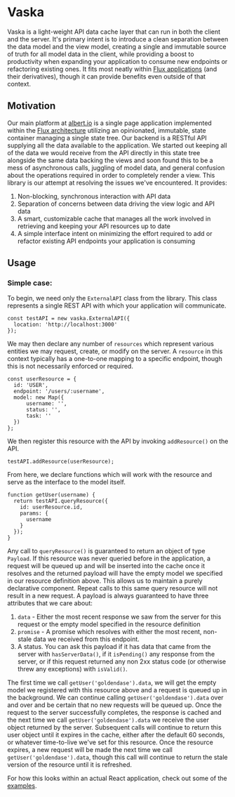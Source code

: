 # Vaska

Vaska is a light-weight API data cache layer that can run in both the client and the server. It's primary intent is to introduce a clean separation between the data model and the view model, creating a single and immutable source of truth for all model data in the client, while providing a boost to productivity when expanding your application to consume new endpoints or refactoring existing ones. It fits most neatly within [Flux applications](https://facebook.github.io/flux/) (and their derivatives), though it can provide benefits even outside of that context.

## Motivation

Our main platform at [albert.io](https://www.albert.io) is a single page application implemented within the [Flux architecture](https://facebook.github.io/flux/) utilizing an opinionated, immutable, state container managing a single state tree. Our backend is a RESTful API supplying all the data available to the application. We started out keeping all of the data we would receive from the API directly in this state tree alongside the same data backing the views and soon found this to be a mess of asynchronous calls, juggling of model data, and general confusion about the operations required in order to completely render a view. This library is our attempt at resolving the issues we've encountered. It provides:

1. Non-blocking, synchronous interaction with API data
2. Separation of concerns between data driving the view logic and API data
3. A smart, customizable cache that manages all the work involved in retrieving and keeping your API resources up to date
4. A simple interface intent on minimizing the effort required to add or refactor existing API endpoints your application is consuming

## Usage

### Simple case:

To begin, we need only the `ExternalAPI` class from the library. This class represents a single REST API with which your application will communicate.

```
const testAPI = new vaska.ExternalAPI({
  location: 'http://localhost:3000'
});
```

We may then declare any number of `resources` which represent various entities we may request, create, or modify on the server. A `resource` in this context typically has a one-to-one mapping to a specific endpoint, though this is not necessarily enforced or required.

```
const userResource = {
  id: 'USER',
  endpoint: '/users/:username',
  model: new Map({
      username: '',
      status: '',
      task: ''
  })
};
```

We then register this resource with the API by invoking `addResource()` on the API.

```
testAPI.addResource(userResource);
```

From here, we declare functions which will work with the resource and serve as the interface to the model itself.

```
function getUser(username) {
  return testAPI.queryResource({
    id: userResource.id,
    params: {
      username
    }
  });
}
```

Any call to `queryResource()` is guaranteed to return an object of type `Payload`. If this resource was never queried before in the application, a request will be queued up and will be inserted into the cache once it resolves and the returned payload will have the empty model we specified in our resource definition above. This allows us to maintain a purely declarative component. Repeat calls to this same query resource will not result in a new request. A payload is always guaranteed to have three attributes that we care about:

1. `data` - Either the most recent response we saw from the server for this request or the empty model specified in the resource definition
2. `promise` - A promise which resolves with either the most recent, non-stale data we received from this endpoint.
3. A status. You can ask this payload if it has data that came from the server with `hasServerData()`, if it `isPending()` any response from the server, or if this request returned any non 2xx status code (or otherwise threw any exceptions) with `isValid()`.

The first time we call `getUser('goldendase').data`, we will get the empty model we registered with this resource above and a request is queued up in the background. We can continue calling `getUser('goldendase').data` over and over and be certain that no new requests will be queued up. Once the request to the server successfully completes, the response is cached and the next time we call `getUser('goldendase').data` we receive the user object returned by the server. Subsequent calls will continue to return this user object until it expires in the cache, either after the default 60 seconds, or whatever time-to-live we've set for this resource. Once the resource expires, a new request will be made the next time we call `getUser('goldendase').data`, though this call will continue to return the stale version of the resource until it is refreshed.

For how this looks within an actual React application, check out some of the [examples](examplesgohere.com).
